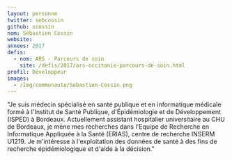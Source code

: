 ```yaml
---
layout: personne
twitter: sebcossin
github: scossin
nom: Sébastien Cossin
website:
annees: 2017
defis:
  - nom: ARS - Parcours de soin
    site: /defis/2017/ars-occitanie-parcours-de-soin.html
profil: Développeur
images:
  - /img/communaute/Sebastien-Cossin.png
---
```


"Je suis médecin spécialisé en santé publique et en informatique médicale formé
à l'Institut de Santé Publique, d'Épidémiologie et de Développement
(ISPED) à Bordeaux. Actuellement assistant hospitalier universitaire
au CHU de Bordeaux, je mène mes recherches dans l'Equipe de Recherche
en Informatique Appliquée à la Santé (ERIAS), centre de recherche
INSERM U1219. Je m'intéresse à l'exploitation des données de santé à
des fins de recherche épidémiologique et d'aide à la décision."
